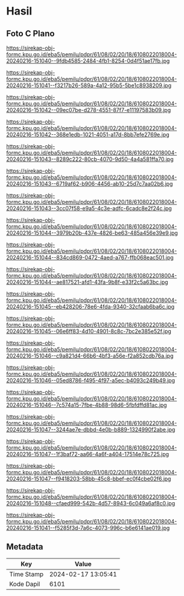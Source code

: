# Hasil

## Foto C Plano

https://sirekap-obj-formc.kpu.go.id/eba5/pemilu/pdpr/61/08/02/20/18/6108022018004-20240216-151040--9fdb4585-2484-4fb1-8254-0d4f51ae17fb.jpg

https://sirekap-obj-formc.kpu.go.id/eba5/pemilu/pdpr/61/08/02/20/18/6108022018004-20240216-151041--f3217b26-589a-4a12-95b5-5be1c8938209.jpg

https://sirekap-obj-formc.kpu.go.id/eba5/pemilu/pdpr/61/08/02/20/18/6108022018004-20240216-151042--09ec07be-d278-4551-87f7-e11197583b09.jpg

https://sirekap-obj-formc.kpu.go.id/eba5/pemilu/pdpr/61/08/02/20/18/6108022018004-20240216-151042--368e1edb-1021-4051-a17d-8bb7efe2769e.jpg

https://sirekap-obj-formc.kpu.go.id/eba5/pemilu/pdpr/61/08/02/20/18/6108022018004-20240216-151043--8289c222-80cb-4070-9d50-4a4a581ffa70.jpg

https://sirekap-obj-formc.kpu.go.id/eba5/pemilu/pdpr/61/08/02/20/18/6108022018004-20240216-151043--6719af62-b906-4456-ab10-25d7c7aa02b6.jpg

https://sirekap-obj-formc.kpu.go.id/eba5/pemilu/pdpr/61/08/02/20/18/6108022018004-20240216-151043--3cc07f58-e9a5-4c3e-adfc-6cadc8e2f24c.jpg

https://sirekap-obj-formc.kpu.go.id/eba5/pemilu/pdpr/61/08/02/20/18/6108022018004-20240216-151044--3979b20b-437e-4826-be63-485a456e39e9.jpg

https://sirekap-obj-formc.kpu.go.id/eba5/pemilu/pdpr/61/08/02/20/18/6108022018004-20240216-151044--834cd869-0472-4aed-a767-ffb068eac501.jpg

https://sirekap-obj-formc.kpu.go.id/eba5/pemilu/pdpr/61/08/02/20/18/6108022018004-20240216-151044--ae817521-afd1-43fa-9b8f-e33f2c5a63bc.jpg

https://sirekap-obj-formc.kpu.go.id/eba5/pemilu/pdpr/61/08/02/20/18/6108022018004-20240216-151045--eb428206-78e6-4fda-9340-32cfaab6ba6c.jpg

https://sirekap-obj-formc.kpu.go.id/eba5/pemilu/pdpr/61/08/02/20/18/6108022018004-20240216-151045--06e6ff83-4d10-4901-8c8c-7bc2e385e52f.jpg

https://sirekap-obj-formc.kpu.go.id/eba5/pemilu/pdpr/61/08/02/20/18/6108022018004-20240216-151046--c9a821d4-66b6-4bf3-a56e-f2a852cdb76a.jpg

https://sirekap-obj-formc.kpu.go.id/eba5/pemilu/pdpr/61/08/02/20/18/6108022018004-20240216-151046--05ed8786-f495-4f97-a5ec-b4093c249b49.jpg

https://sirekap-obj-formc.kpu.go.id/eba5/pemilu/pdpr/61/08/02/20/18/6108022018004-20240216-151046--7c574a15-7fbe-4b88-98d6-5fbfdffd81ac.jpg

https://sirekap-obj-formc.kpu.go.id/eba5/pemilu/pdpr/61/08/02/20/18/6108022018004-20240216-151047--3244ae7e-dbbd-4e0b-b889-1324990f2abe.jpg

https://sirekap-obj-formc.kpu.go.id/eba5/pemilu/pdpr/61/08/02/20/18/6108022018004-20240216-151047--1f3baf72-aa66-4a6f-a404-17514e78c725.jpg

https://sirekap-obj-formc.kpu.go.id/eba5/pemilu/pdpr/61/08/02/20/18/6108022018004-20240216-151047--f9418203-58bb-45c8-bbef-ec0f4cbe02f6.jpg

https://sirekap-obj-formc.kpu.go.id/eba5/pemilu/pdpr/61/08/02/20/18/6108022018004-20240216-151048--cfaed999-542b-4d57-8943-6c049a6af8c0.jpg

https://sirekap-obj-formc.kpu.go.id/eba5/pemilu/pdpr/61/08/02/20/18/6108022018004-20240216-151041--f5285f3d-7a6c-4073-996c-b6e6141ae019.jpg


## Metadata

| Key        | Value               |
| ---------- | ------------------- |
| Time Stamp | 2024-02-17 13:05:41 |
| Kode Dapil | 6101                |



